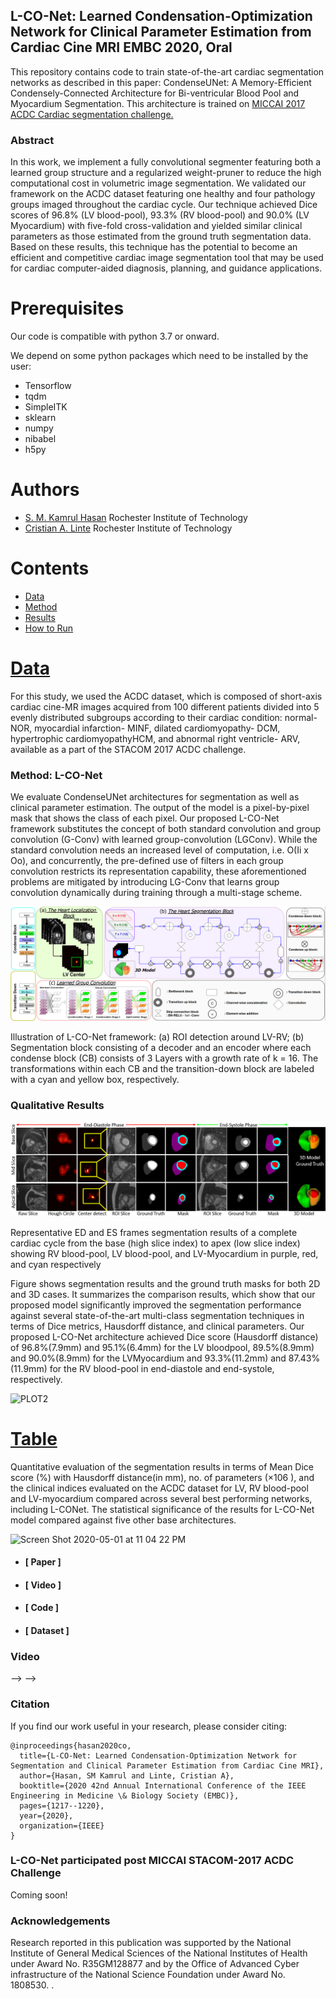 
**L-CO-Net: Learned Condensation-Optimization Network for Clinical Parameter Estimation from Cardiac Cine MRI** EMBC 2020, Oral 
---------------------------------------------------------------------------------------------------------------------------------

This repository contains code to train state-of-the-art cardiac segmentation networks as described in this paper: CondenseUNet: A Memory-Efficient Condensely-Connected Architecture for Bi-ventricular Blood Pool and Myocardium
Segmentation. This architecture is trained on [MICCAI 2017 ACDC Cardiac segmentation challenge.](https://www.creatis.insa-lyon.fr/Challenge/acdc/index.html)

### **Abstract**

In this work, we implement a fully convolutional segmenter featuring
both a learned group structure and a regularized weight-pruner to reduce
the high computational cost in volumetric image segmentation. We
validated our framework on the ACDC dataset featuring one healthy and
four pathology groups imaged throughout the cardiac cycle. Our technique
achieved Dice scores of 96.8% (LV blood-pool), 93.3% (RV blood-pool) and
90.0% (LV Myocardium) with five-fold cross-validation and yielded
similar clinical parameters as those estimated from the ground truth
segmentation data. Based on these results, this technique has the
potential to become an efficient and competitive cardiac image
segmentation tool that may be used for cardiac computer-aided diagnosis,
planning, and guidance applications.


# Prerequisites
Our code is compatible with python 3.7 or onward.

We depend on some python packages which need to be installed by the user:

* Tensorflow
* tqdm
* SimpleITK
* sklearn
* numpy
* nibabel
* h5py

# Authors 
-   [S. M. Kamrul Hasan](smkamrulhasan.github.io) Rochester
    Institute of Technology
-   [Cristian A. Linte](https://www.rit.edu/directory/calbme-cristian-linte) Rochester Institute of
    Technology

# Contents 

* [Data]()
* [Method]()
* [Results]()
* [How to Run]()


# [Data]()

For this study, we used the ACDC dataset, which is composed of short-axis cardiac cine-MR images acquired from 100 different patients divided into 5 evenly distributed subgroups according to their cardiac condition: normal- NOR, myocardial infarction- MINF, dilated cardiomyopathy- DCM, hypertrophic cardiomyopathyHCM, and abnormal right ventricle- ARV, available as a part of the STACOM 2017 ACDC challenge.

### **Method: L-CO-Net**

We evaluate CondenseUNet architectures for segmentation as well as clinical parameter estimation. The output of the model is a pixel-by-pixel mask that shows the class of each pixel. Our proposed L-CO-Net framework substitutes the concept of both standard convolution and group convolution (G-Conv) with learned group-convolution (LGConv). While the standard convolution needs an increased level of computation, i.e. O(Ii x Oo), and concurrently, the pre-defined use of filters in each group convolution restricts its representation capability, these aforementioned problems are mitigated by introducing LG-Conv that learns group convolution dynamically during training through a multi-stage scheme.

![overview](method.png)

Illustration of L-CO-Net framework: (a) ROI detection around LV-RV; (b)
Segmentation block consisting of a decoder and an encoder where each
condense block (CB) consists of 3 Layers with a growth rate of k = 16.
The transformations within each CB and the transition-down block are
labeled with a cyan and yellow box, respectively.

### **Qualitative Results**

![overview](listener_qualitative_res.png)

Representative ED and ES frames segmentation results of a complete
cardiac cycle from the base (high slice index) to apex (low slice index)
showing RV blood-pool, LV blood-pool, and LV-Myocardium in purple, red,
and cyan respectively


Figure shows segmentation results and the ground truth masks for both 2D and 3D cases. It summarizes the comparison results, which show that our proposed model significantly improved the segmentation performance against several state-of-the-art multi-class segmentation techniques in terms of Dice metrics, Hausdorff distance, and clinical parameters. Our proposed L-CO-Net architecture achieved Dice score (Hausdorff distance) of 96.8%(7.9mm) and 95.1%(6.4mm) for the LV bloodpool, 89.5%(8.9mm) and 90.0%(8.9mm) for the LVMyocardium and 93.3%(11.2mm) and 87.43%(11.9mm) for the RV blood-pool in end-diastole and end-systole, respectively.

![PLOT2](https://user-images.githubusercontent.com/42282006/80854260-940f2600-8c04-11ea-8040-a8fad6f1660d.png)

# [Table]()

Quantitative evaluation of the segmentation results in terms of Mean Dice score (%) with Hausdorff distance(in mm),
no. of parameters (×106 ), and the clinical indices evaluated on the ACDC dataset for LV, RV blood-pool and LV-myocardium compared across several best performing networks, including L-CONet. The statistical significance of the results for L-CO-Net model compared against five other base architectures.

<img width="674" alt="Screen Shot 2020-05-01 at 11 04 22 PM" src="https://user-images.githubusercontent.com/42282006/80853609-206b1a00-8c00-11ea-8d3b-77fc5a7ee8d4.png">


-   [](https://arxiv.org/abs/2004.11253)

    #### **[ Paper ]**

-   [](#video)

    #### **[ Video ]**

-   [](https://github.com/lconet)

    #### **[ Code ]**

-   [](#dataset)

    #### **[ Dataset ]**



### **Video**

--\> --\>


### **Citation**

If you find our work useful in your research, please consider citing:

``` {.w3-panel .w3-leftbar .w3-light-grey}
@inproceedings{hasan2020co,
  title={L-CO-Net: Learned Condensation-Optimization Network for Segmentation and Clinical Parameter Estimation from Cardiac Cine MRI},
  author={Hasan, SM Kamrul and Linte, Cristian A},
  booktitle={2020 42nd Annual International Conference of the IEEE Engineering in Medicine \& Biology Society (EMBC)},
  pages={1217--1220},
  year={2020},
  organization={IEEE}
}
```

### **L-CO-Net participated post MICCAI STACOM-2017 ACDC Challenge**

Coming soon!

### **Acknowledgements**

Research reported in this publication was supported by the National
Institute of General Medical Sciences of the National Institutes of
Health under Award No. R35GM128877 and by the Office of Advanced Cyber
infrastructure of the National Science Foundation under Award No.
1808530. .




